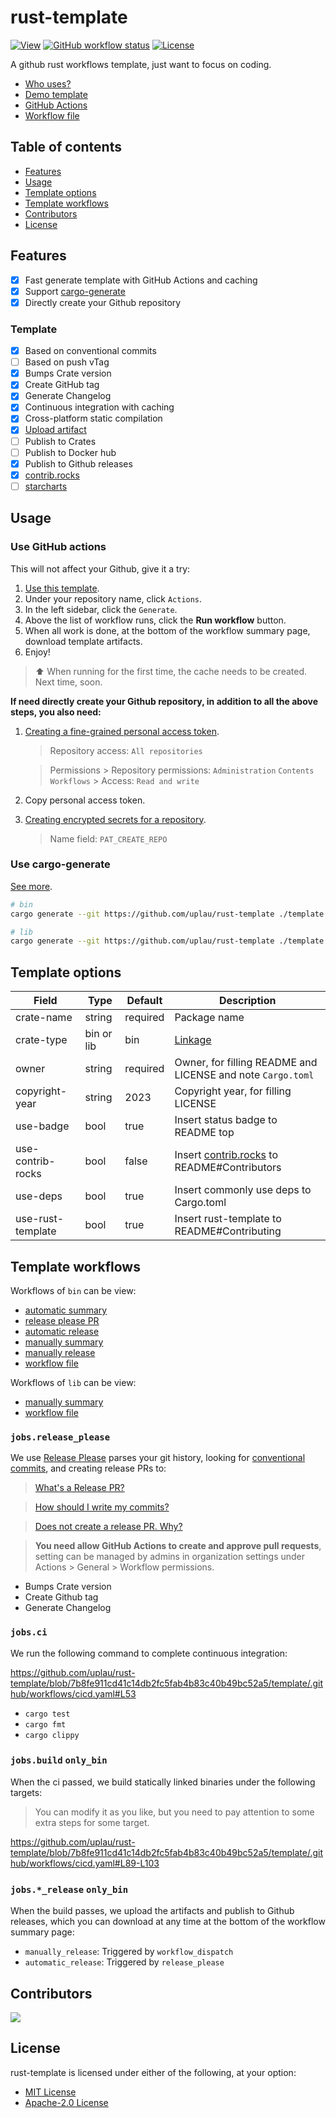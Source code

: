 # rust-template

[![View](https://hits.seeyoufarm.com/api/count/incr/badge.svg?url=https%3A%2F%2Fgithub.com%2Fuplau%2Frust-template&count_bg=%2379C83D&title_bg=%23555555&icon=&icon_color=%23E7E7E7&title=View&edge_flat=false)](https://hits.seeyoufarm.com)
[![GitHub workflow status](https://github.com/uplau/rust-template/actions/workflows/generate.yaml/badge.svg)](https://github.com/uplau/rust-template/actions/workflows/generate.yaml)
[![License](https://img.shields.io/badge/license-MIT%2FApache--2.0-blue.svg)](./LICENSE-MIT)

A github rust workflows template, just want to focus on coding.

- [Who uses?](https://github.com/search?q=in%3Areadme+uplau%2Frust-template&type=repositories)
- [Demo template](https://github.com/uplau/rust-template-demo)
- [GitHub Actions](https://github.com/uplau/rust-template/actions/workflows/generate.yaml)
- [Workflow file](.github/workflows/generate.yaml)

## Table of contents

- [Features](#features)
- [Usage](#usage)
- [Template options](#template-options)
- [Template workflows](#template-workflows)
- [Contributors](#contributors)
- [License](#license)

## Features

- [x] Fast generate template with GitHub Actions and caching
- [x] Support [cargo-generate](https://github.com/cargo-generate/cargo-generate)
- [x] Directly create your Github repository

### Template

- [x] Based on conventional commits
- [ ] Based on push vTag
- [x] Bumps Crate version
- [x] Create GitHub tag
- [x] Generate Changelog
- [x] Continuous integration with caching
- [x] Cross-platform static compilation
- [x] [Upload artifact](https://github.com/actions/upload-artifact/tree/main)
- [ ] Publish to Crates
- [ ] Publish to Docker hub
- [x] Publish to Github releases
- [x] [contrib.rocks](https://contrib.rocks/)
- [ ] [starcharts](https://starchart.cc/)

## Usage

### Use GitHub actions

This will not affect your Github, give it a try:

1. [Use this template](https://github.com/new?template_name=rust-template&template_owner=uplau).
2. Under your repository name, click `Actions`.
3. In the left sidebar, click the `Generate`.
4. Above the list of workflow runs, click the **Run workflow** button.
5. When all work is done, at the bottom of the workflow summary page, download template artifacts.
6. Enjoy!

> ⬆️ When running for the first time, the cache needs to be created. Next time, soon.

**If need directly create your Github repository, in addition to all the above steps, you also need:**

1. [Creating a fine-grained personal access token](https://docs.github.com/en/authentication/keeping-your-account-and-data-secure/managing-your-personal-access-tokens#creating-a-fine-grained-personal-access-token).

   > Repository access: `All repositories`

   > Permissions > Repository permissions: `Administration` `Contents` `Workflows` > Access: `Read and write`

2. Copy personal access token.

3. [Creating encrypted secrets for a repository](https://docs.github.com/en/actions/security-guides/encrypted-secrets#creating-encrypted-secrets-for-a-repository).
   > Name field:
   > `PAT_CREATE_REPO`

### Use cargo-generate

[See more](https://github.com/cargo-generate/cargo-generate).

```bash
# bin
cargo generate --git https://github.com/uplau/rust-template ./template --name "crate-name" --bin

# lib
cargo generate --git https://github.com/uplau/rust-template ./template --name "crate-name" --lib
```

## Template options

| Field             | Type       | Default  | Description                                                           |
| ----------------- | ---------- | -------- | --------------------------------------------------------------------- |
| crate-name        | string     | required | Package name                                                          |
| crate-type        | bin or lib | bin      | [Linkage](https://doc.rust-lang.org/reference/linkage.html)           |
| owner             | string     | required | Owner, for filling README and LICENSE and note `Cargo.toml`           |
| copyright-year    | string     | 2023     | Copyright year, for filling LICENSE                                   |
| use-badge         | bool       | true     | Insert status badge to README top                                     |
| use-contrib-rocks | bool       | false    | Insert [contrib.rocks](https://contrib.rocks/) to README#Contributors |
| use-deps          | bool       | true     | Insert commonly use deps to Cargo.toml                                |
| use-rust-template | bool       | true     | Insert rust-template to README#Contributing                           |

## Template workflows

Workflows of `bin` can be view:

- [automatic summary](https://github.com/uplau/rust-template-demo/actions/runs/5672076317)
- [release please PR](https://github.com/uplau/rust-template-demo/pull/1)
- [automatic release](https://github.com/uplau/rust-template-demo/releases/tag/v0.1.0)
- [manually summary](https://github.com/uplau/rust-template-demo/actions/runs/5671922967)
- [manually release](https://github.com/uplau/rust-template-demo/releases/tag/next)
- [workflow file](https://github.com/uplau/rust-template-demo/blob/main/.github/workflows/cicd.yaml)

Workflows of `lib` can be view:

- [manually summary](https://github.com/uplau/rust-template-demo/actions/runs/5671896111)
- [workflow file](https://github.com/uplau/rust-template-demo/blob/lib-default-use/.github/workflows/cicd.yaml)

### `jobs.release_please`

We use [Release Please](https://github.com/google-github-actions/release-please-action) parses your git history, looking for [conventional commits](https://www.conventionalcommits.org/en/v1.0.0/), and creating release PRs to:

> [What's a Release PR?](https://github.com/google-github-actions/release-please-action#whats-a-release-pr)

> [How should I write my commits?](https://github.com/googleapis/release-please#how-should-i-write-my-commits)

> [Does not create a release PR. Why?](https://github.com/googleapis/release-please#release-please-bot-does-not-create-a-release-pr-why)

> **You need allow GitHub Actions to create and approve pull requests**, setting can be managed by admins in organization settings under Actions > General > Workflow permissions.

- Bumps Crate version
- Create Github tag
- Generate Changelog

### `jobs.ci`

We run the following command to complete continuous integration:

https://github.com/uplau/rust-template/blob/7b8fe911cd41c14db2fc5fab4b83c40b49bc52a5/template/.github/workflows/cicd.yaml#L53

- `cargo test`
- `cargo fmt`
- `cargo clippy`

### `jobs.build` `only_bin`

When the ci passed, we build statically linked binaries under the following targets:

> You can modify it as you like, but you need to pay attention to some extra steps for some target.

https://github.com/uplau/rust-template/blob/7b8fe911cd41c14db2fc5fab4b83c40b49bc52a5/template/.github/workflows/cicd.yaml#L89-L103

### `jobs.*_release` `only_bin`

When the build passes, we upload the artifacts and publish to Github releases, which you can download at any time at the bottom of the workflow summary page:

- `manually_release`: Triggered by `workflow_dispatch`
- `automatic_release`: Triggered by `release_please`

## Contributors

<a href="https://github.com/uplau/rust-template/graphs/contributors">
  <img src="https://contrib.rocks/image?repo=uplau/rust-template&max=400&columns=20" />
</a>

## License

rust-template is licensed under either of the following, at your option:

- [MIT License](./LICENSE-MIT)
- [Apache-2.0 License](./LICENSE-APACHE)
